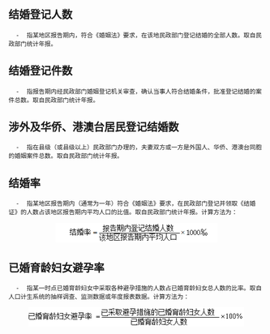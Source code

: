 ## 结婚登记人数

```解释
  -  指某地区报告期内，符合《婚姻法》要求，在该地民政部门登记结婚的全部人数。取自民政部门统计年报。
```

## 结婚登记件数

```解释
  -  指报告期内经民政部门婚姻登记机关审查，确认当事人符合结婚条件，批准登记结婚的案件总数。取自民政部门统计年报。
```

## 涉外及华侨、港澳台居民登记结婚数

```解释
  -  指在县级（或县级以上）民政部门办理的，夫妻双方或一方是外国人、华侨、港澳台同胞的婚姻案件总数。取自民政部门统计年报。
```

## 结婚率

```解释
  -  指某地区报告期内（通常为一年）符合《婚姻法》要求，在民政部门登记并领取《结婚证》的人数占该地区报告期内平均人口的比值。取自民政部门统计年报。计算方法为：
```
<div align="center"><img src="_images/pic02.png"></div>

## 已婚育龄妇女避孕率

```解释 
  -  指某一时点已婚育龄妇女中采取各种避孕措施的人数占已婚育龄妇女总人数的比率。取自人口计生系统的抽样调查、监测数据或年度报表数据。计算方法为：
```
<div align="center"><img src="_images/pic03.png"></div>